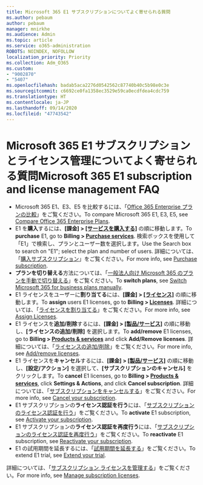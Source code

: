 ```yaml
---
title: Microsoft 365 E1 サブスクリプションについてよく寄せられる質問
ms.author: pebaum
author: pebaum
manager: mnirkhe
ms.audience: Admin
ms.topic: article
ms.service: o365-administration
ROBOTS: NOINDEX, NOFOLLOW
localization_priority: Priority
ms.collection: Adm_O365
ms.custom:
- "9002870"
- "5407"
ms.openlocfilehash: badab5aca2276d0542562c87740b40c5b98e0c3e
ms.sourcegitcommit: c6692ce0fa1358ec3529e59ca0ecdfdea4cdc759
ms.translationtype: HT
ms.contentlocale: ja-JP
ms.lasthandoff: 09/14/2020
ms.locfileid: "47743542"
---
```

# <a name="microsoft-365-e1-subscription-and-license-management-faq"></a><span data-ttu-id="140b2-102">Microsoft 365 E1 サブスクリプションとライセンス管理についてよく寄せられる質問</span><span class="sxs-lookup"><span data-stu-id="140b2-102">Microsoft 365 E1 subscription and license management FAQ</span></span>

- <span data-ttu-id="140b2-103">Microsoft 365 E1、E3、E5 を比較するには、「[Office 365 Enterprise プランの比較](https://www.microsoft.com/microsoft-365/business/compare-more-office-365-for-business-plans)」をご覧ください。</span><span class="sxs-lookup"><span data-stu-id="140b2-103">To compare Microsoft 365 E1, E3, E5, see [Compare Office 365 Enterprise Plans](https://www.microsoft.com/microsoft-365/business/compare-more-office-365-for-business-plans).</span></span>
- <span data-ttu-id="140b2-104">E1 を**購入**するには、**[課金] > [[サービスを購入する]](https://go.microsoft.com/fwlink/p/?linkid=868433)** の順に移動します。</span><span class="sxs-lookup"><span data-stu-id="140b2-104">To **purchase** E1, go to **Billing > [Purchase services](https://go.microsoft.com/fwlink/p/?linkid=868433)**.</span></span> <span data-ttu-id="140b2-105">検索ボックスを使用して「E1」で検索し、プランとユーザー数を選択します。</span><span class="sxs-lookup"><span data-stu-id="140b2-105">Use the Search box to search on "E1"; select the plan and number of users.</span></span> <span data-ttu-id="140b2-106">詳細については、「[購入サブスクリプション](https://docs.microsoft.com/microsoft-365/commerce/buy-another-subscription?view=o365-worldwide)」をご覧ください。</span><span class="sxs-lookup"><span data-stu-id="140b2-106">For more info, see [Purchase subscription](https://docs.microsoft.com/microsoft-365/commerce/buy-another-subscription?view=o365-worldwide).</span></span>
- <span data-ttu-id="140b2-107">**プランを切り替える**方法については、「[一般法人向け Microsoft 365 のプランを手動で切り替える](https://docs.microsoft.com/microsoft-365/commerce/subscriptions/switch-plans-manually?view=o365-worldwide)」をご覧ください。</span><span class="sxs-lookup"><span data-stu-id="140b2-107">To **switch plans**, see [Switch Microsoft 365 for business plans manually](https://docs.microsoft.com/microsoft-365/commerce/subscriptions/switch-plans-manually?view=o365-worldwide).</span></span>
- <span data-ttu-id="140b2-108">E1 ライセンスをユーザーに**割り当てる**には、**[課金] > [[ライセンス]](https://go.microsoft.com/fwlink/p/?linkid=842264)** の順に移動します。</span><span class="sxs-lookup"><span data-stu-id="140b2-108">To **assign** users E1 licenses, go to **Billing > [Licenses](https://go.microsoft.com/fwlink/p/?linkid=842264)**.</span></span> <span data-ttu-id="140b2-109">詳細については、「[ライセンスを割り当てる](https://docs.microsoft.com/microsoft-365/admin/manage/assign-licenses-to-users?view=o365-worldwide)」をご覧ください。</span><span class="sxs-lookup"><span data-stu-id="140b2-109">For more info, see [Assign Licenses](https://docs.microsoft.com/microsoft-365/admin/manage/assign-licenses-to-users?view=o365-worldwide).</span></span>
- <span data-ttu-id="140b2-110">E1 ライセンスを**追加/削除**するには、**[課金] > [[製品/サービス]](https://go.microsoft.com/fwlink/p/?linkid=842054)** の順に移動し、**[ライセンスの追加/削除]** を選択します。</span><span class="sxs-lookup"><span data-stu-id="140b2-110">To **add/remove** E1 licenses, go to **Billing > [Products & services](https://go.microsoft.com/fwlink/p/?linkid=842054)** and click **Add/Remove licenses**.</span></span> <span data-ttu-id="140b2-111">詳細については、「[ライセンスの追加/削除](https://docs.microsoft.com/microsoft-365/commerce/licenses/buy-licenses?view=o365-worldwide#add-or-remove-licenses-for-your-business-subscription)」をご覧ください。</span><span class="sxs-lookup"><span data-stu-id="140b2-111">For more info, see [Add/remove licenses](https://docs.microsoft.com/microsoft-365/commerce/licenses/buy-licenses?view=o365-worldwide#add-or-remove-licenses-for-your-business-subscription).</span></span> 
- <span data-ttu-id="140b2-112">E1 ライセンスを**キャンセル**するには、**[課金] > [[製品/サービス]](https://go.microsoft.com/fwlink/p/?linkid=842054)** の順に移動し、**[設定/アクション]** を選択して、**[サブスクリプションのキャンセル]** をクリックします。</span><span class="sxs-lookup"><span data-stu-id="140b2-112">To **cancel** E1 licenses, go to **Billing > [Products & services](https://go.microsoft.com/fwlink/p/?linkid=842054)**, click **Settings & Actions**, and click **Cancel subscription**.</span></span> <span data-ttu-id="140b2-113">詳細については、「[サブスクリプションをキャンセルする](https://docs.microsoft.com/microsoft-365/commerce/subscriptions/cancel-your-subscription)」をご覧ください。</span><span class="sxs-lookup"><span data-stu-id="140b2-113">For more info, see [Cancel your subscription](https://docs.microsoft.com/microsoft-365/commerce/subscriptions/cancel-your-subscription).</span></span>
- <span data-ttu-id="140b2-114">E1 サブスクリプションの**ライセンス認証を行う**には、「[サブスクリプションのライセンス認証を行う](https://docs.microsoft.com/alchemyinsights/activate-your-office-365-subscription)」をご覧ください。</span><span class="sxs-lookup"><span data-stu-id="140b2-114">To **activate** E1 subscription, see [Activate your subscription](https://docs.microsoft.com/alchemyinsights/activate-your-office-365-subscription).</span></span>
- <span data-ttu-id="140b2-115">E1 サブスクリプションの**ライセンス認証を再度行う**には、「[サブスクリプションのライセンス認証を再度行う](https://docs.microsoft.com/alchemyinsights/reactivate-your-subscription)」をご覧ください。</span><span class="sxs-lookup"><span data-stu-id="140b2-115">To **reactivate** E1 subscription, see [Reactivate your subscription](https://docs.microsoft.com/alchemyinsights/reactivate-your-subscription).</span></span>
- <span data-ttu-id="140b2-116">E1 の試用期間を延長するには、「[試用期間を延長する](https://docs.microsoft.com/alchemyinsights/extend-your-trial-for-office-365-for-business)」をご覧ください。</span><span class="sxs-lookup"><span data-stu-id="140b2-116">To extend E1 trial, see [Extend your trial](https://docs.microsoft.com/alchemyinsights/extend-your-trial-for-office-365-for-business).</span></span>

<span data-ttu-id="140b2-117">詳細については、「[サブスクリプション ライセンスを管理する](https://docs.microsoft.com/microsoft-365/commerce/licenses/buy-licenses?view=o365-worldwide#add-or-remove-licenses-for-your-business-subscription)」をご覧ください。</span><span class="sxs-lookup"><span data-stu-id="140b2-117">For more info, see [Manage subscription licenses](https://docs.microsoft.com/microsoft-365/commerce/licenses/buy-licenses?view=o365-worldwide#add-or-remove-licenses-for-your-business-subscription).</span></span>
